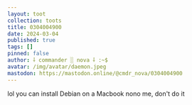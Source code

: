 ```yaml
---
layout: toot
collection: toots
title: 0304004900
date: 2024-03-04
published: true
tags: []
pinned: false
author: ⸸ commander ░ nova ⸸ :~$
avatar: /img/avatar/daemon.jpeg
mastodon: https://mastodon.online/@cmdr_nova/0304004900
---
```


lol you can install Debian on a Macbook nono me, don't do it
